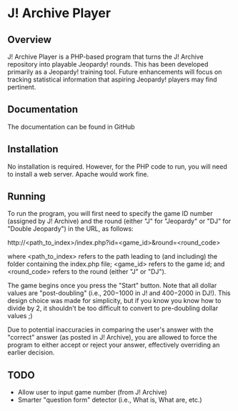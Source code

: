J! Archive Player
==================
				
Overview
---------
J! Archive Player is a PHP-based program that turns the J! Archive repository into playable Jeopardy! rounds. This has been developed primarily as a Jeopardy! training tool. Future enhancements will focus on tracking statistical information that aspiring Jeopardy! players may find pertinent.

Documentation
---------------
The documentation can be found in GitHub

Installation
-------------
No installation is required. However, for the PHP code to run, you will need to install a web server. Apache would work fine.

Running
--------
To run the program, you will first need to specify the game ID number (assigned by J! Archive) and the round (either "J" for "Jeopardy" or "DJ" for "Double Jeopardy") in the URL, as follows:

http://&lt;path_to_index>/index.php?id=&lt;game_id>&round=&lt;round_code>

where &lt;path_to_index> refers to the path leading to (and including) the folder containing the index.php file; &lt;game_id> refers to the game id; and &lt;round_code> refers to the round (either "J" or "DJ").

The game begins once you press the "Start" button. Note that all dollar values are "post-doubling" (i.e., $200-$1000 in J! and $400-$2000 in DJ!). This design choice was made for simplicity, but if you know you know how to divide by 2, it shouldn't be too difficult to convert to pre-doubling dollar values ;)

Due to potential inaccuracies in comparing the user's answer with the "correct" answer (as posted in J! Archive), you are allowed to force the program to either accept or reject your answer, effectively overriding an earlier decision.

TODO
-----

- Allow user to input game number (from J! Archive)
- Smarter "question form" detector (i.e., What is, What are, etc.)